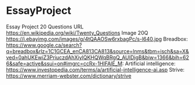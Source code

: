# EssayProject
Essay Project
20 Questions URL https://en.wikipedia.org/wiki/Twenty_Questions
Image 20Q https://i.ebayimg.com/images/g/4tQAAOSw6rxbagPc/s-l640.jpg
Breadbox: https://www.google.ca/search?q=breadbox&rlz=1C1GCEA_enCA813CA813&source=lnms&tbm=isch&sa=X&ved=0ahUKEwiZ3PriuczdAhXiylQKHQWqBRgQ_AUIDigB&biw=1366&bih=626&safe=active&ssui=on#imgrc=ccRx-1HIFAlE_M:
Artificial intelligence: https://www.investopedia.com/terms/a/artificial-intelligence-ai.asp
Strive: https://www.merriam-webster.com/dictionary/strive
